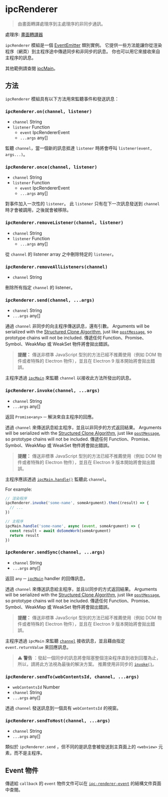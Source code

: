 # ipcRenderer

> 由畫面轉譯處理序到主處理序的非同步通訊。

處理序: [畫面轉譯器](../glossary.md#renderer-process)

`ipcRenderer` 模組是一個 [EventEmitter][event-emitter] 類別實例。 它提供一些方法能讓你從渲染程序（網頁）到主程序途中傳遞同步和非同步的訊息。 你也可以用它來接收來自主程序的訊息。

其他範例請查閱 [ipcMain](ipc-main.md)。

## 方法

`ipcRenderer` 模組具有以下方法用來監聽事件和發送訊息：

### `ipcRenderer.on(channel, listener)`

* `channel` String
* `listener` Function
  * `event` IpcRendererEvent
  * `...args` any[]

監聽 `channel`，當一個新的訊息抵達 `listener` 時將會呼叫 `listener(event, args...)`。

### `ipcRenderer.once(channel, listener)`

* `channel` String
* `listener` Function
  * `event` IpcRendererEvent
  * `...args` any[]

對事件加入一次性的 `listener`。 此 `listener` 只有在下一次訊息發送到 `channel` 時才會被調用，之後就會被移除。

### `ipcRenderer.removeListener(channel, listener)`

* `channel` String
* `listener` Function
  * `...args` any[]

從 `channel` 的 listener array 之中刪除特定的 `listener`。

### `ipcRenderer.removeAllListeners(channel)`

* `channel` String

刪除所有指定 `channel` 的 listener。

### `ipcRenderer.send(channel, ...args)`

* `channel` String
* `...args` any[]

通過 `channel` 非同步的向主程序傳送訊息，還有引數。 Arguments will be serialized with the [Structured Clone Algorithm][SCA], just like [`postMessage`][], so prototype chains will not be included. 傳遞任何 Function、Promise、Symbol、WeakMap 或 WeakSet 物件將會拋出錯誤。

> **提醒：** 傳送非標準 JavaScript 型別的方法已經不推薦使用（例如 DOM 物件或者特殊的 Electron 物件），並且在 Electron 9 版本開始將會拋出錯誤。

主程序透過 [`ipcMain`](ipc-main.md) 來監聽 `channel` 以接收此方法所發出的訊息。

### `ipcRenderer.invoke(channel, ...args)`

* `channel` String
* `...args` any[]

返回 `Promise<any>` ─ 解決來自主程序的回應。

透過 `channel` 來傳送訊息給主程序，並且以非同步的方式返回結果。 Arguments will be serialized with the [Structured Clone Algorithm][SCA], just like [`postMessage`][], so prototype chains will not be included. 傳遞任何 Function、Promise、Symbol、WeakMap 或 WeakSet 物件將會拋出錯誤。

> **提醒：** 傳送非標準 JavaScript 型別的方法已經不推薦使用（例如 DOM 物件或者特殊的 Electron 物件），並且在 Electron 9 版本開始將會拋出錯誤。

主程序應該透過 [`ipcMain.handle()`](ipc-main.md#ipcmainhandlechannel-listener) 監聽此 `channel`。

For example:
```javascript
// 渲染程序
ipcRenderer.invoke('some-name', someArgument).then((result) => {
  // ...
})

// 主程序
ipcMain.handle('some-name', async (event, someArgument) => {
  const result = await doSomeWork(someArgument)
  return result
})
```

### `ipcRenderer.sendSync(channel, ...args)`

* `channel` String
* `...args` any[]

返回 `any` ─ [`ipcMain`](ipc-main.md) handler 的回傳訊息。

透過 `channel` 來傳送訊息給主程序，並且以同步的方式返回結果。 Arguments will be serialized with the [Structured Clone Algorithm][SCA], just like [`postMessage`][], so prototype chains will not be included. 傳遞任何 Function、Promise、Symbol、WeakMap 或 WeakSet 物件將會拋出錯誤。

> **提醒：** 傳送非標準 JavaScript 型別的方法已經不推薦使用（例如 DOM 物件或者特殊的 Electron 物件），並且在 Electron 9 版本開始將會拋出錯誤。

主程序透過 `ipcMain` 來監聽 [`channel`](ipc-main.md) 接收訊息，並且藉由指定 `event.returnValue` 來回應訊息。

> :warning: **警告** ：發起一個同步的訊息將會阻塞整個渲染程序直到收到回覆為止，所以，請將此方法視為最後的解決方案。 推薦使用非同步的 [`invoke()`](ipc-renderer.md#ipcrendererinvokechannel-args)。

### `ipcRenderer.sendTo(webContentsId, channel, ...args)`

* `webContentsId` Number
* `channel` String
* `...args` any[]

透過 `channel` 發送訊息到一個具有 `webContentsId` 的視窗。

### `ipcRenderer.sendToHost(channel, ...args)`

* `channel` String
* `...args` any[]

類似於 `ipcRenderer.send` ，但不同的是訊息會被發送到主頁面上的 `<webview>` 元素，而不是主程序。

## Event 物件

傳遞給 `callback` 的 `event` 物件文件可以在 [`ipc-renderer-event`](structures/ipc-renderer-event.md) 的結構文件頁面中查閱。

[event-emitter]: https://nodejs.org/api/events.html#events_class_eventemitter
[SCA]: https://developer.mozilla.org/en-US/docs/Web/API/Web_Workers_API/Structured_clone_algorithm
[`postMessage`]: https://developer.mozilla.org/en-US/docs/Web/API/Window/postMessage
